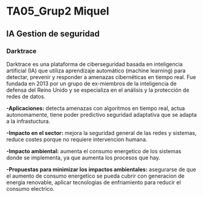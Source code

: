 # TA05_Grup2 Miquel 

## **IA Gestion de seguridad**

### **Darktrace**
Darktrace es una plataforma de ciberseguridad basada en inteligencia artificial (IA) que utiliza aprendizaje automático (machine learning) para detectar, prevenir y responder a amenazas cibernéticas en tiempo real. Fue fundada en 2013 por un grupo de ex-miembros de la inteligencia de defensa del Reino Unido y se especializa en el análisis y la protección de redes de datos.

**-Aplicaciones:** detecta amenazas con algoritmos en tiempo real, actua autonomamente, tiene poder predictivo seguridad adaptativa que se adapta a la infrastuctura.

**-Impacto en el sector:** mejora la seguridad general de las redes y sistemas, reduce costes porque no requiere intervencion humana.

**-Impacto ambiental:** aumenta el consumo energetico de los sistemas donde se implementa, ya que aumenta los procesos que hay.

**-Propuestas para minimizar los impactos ambientales:** asegurarse de que el aumento de consumo energetico se pueda cubrir con generacion de energia renovable, aplicar tecnologias de enfriamiento para reducir el consumo electrico.